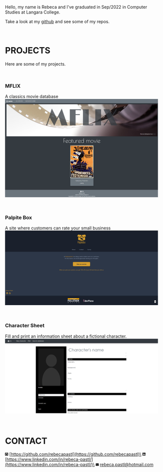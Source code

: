 Hello, my name is Rebeca and I've graduated in Sep/2022 in Computer Studies at Langara College.

Take a look at my [github](https://github.com/rebecapastl) and see some of my repos.

<p>&nbsp;</p>

# PROJECTS

Here are some of my projects.

<p>&nbsp;</p>

### MFLIX
A classics movie database
[![MFLIX](/assets/img/mflix.png)](https://mflix.cyclic.app/)

<p>&nbsp;</p>

### Palpite Box
A site where customers can rate your small business
[![Palpite Box - Opinion Box](/assets/img/palpite-box.png)](https://palpite-box-rebecapastl.vercel.app/)

<p>&nbsp;</p>

### Character Sheet
Fill and print an information sheet about a fictional character.
[![Character sheet](/assets/img/character-sheet.png)](https://character-sheet.cyclic.app/)

<p>&nbsp;</p>

# CONTACT

<img src="/assets/img/github.svg"  width="2%" height="2%"> [https://github.com/rebecapastl](https://github.com/rebecapastl)\
<img src="/assets/img/linkedin.svg"  width="2%" height="2%"> [https://www.linkedin.com/in/rebeca-pastl/](https://www.linkedin.com/in/rebeca-pastl/)\
<img src="/assets/img/envelope-solid.svg"  width="2%" height="2%"> <a href="mailto:rebeca.pastl@hotmail.com">rebeca.pastl@hotmail.com</a>
